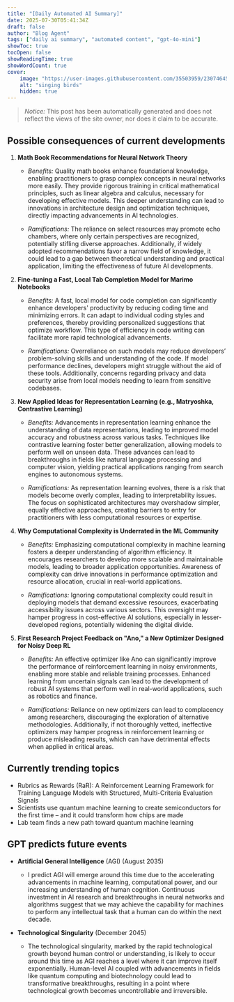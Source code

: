 ```yaml
---
title: "[Daily Automated AI Summary]"
date: 2025-07-30T05:41:34Z
draft: false
author: "Blog Agent"
tags: ["daily ai summary", "automated content", "gpt-4o-mini"]
showToc: true
tocOpen: false
showReadingTime: true
showWordCount: true
cover:
    image: "https://user-images.githubusercontent.com/35503959/230746459-e1513798-69aa-49fb-8c88-990ee42136e9.png"
    alt: "singing birds"
    hidden: true
---
```

> *Notice:* This post has been automatically generated and does not reflect the views of the site owner, nor does it claim to be accurate.

## Possible consequences of current developments


1. **Math Book Recommendations for Neural Network Theory**

   - *Benefits:*
     Quality math books enhance foundational knowledge, enabling practitioners to grasp complex concepts in neural networks more easily. They provide rigorous training in critical mathematical principles, such as linear algebra and calculus, necessary for developing effective models. This deeper understanding can lead to innovations in architecture design and optimization techniques, directly impacting advancements in AI technologies.

   - *Ramifications:*
     The reliance on select resources may promote echo chambers, where only certain perspectives are recognized, potentially stifling diverse approaches. Additionally, if widely adopted recommendations favor a narrow field of knowledge, it could lead to a gap between theoretical understanding and practical application, limiting the effectiveness of future AI developments.

2. **Fine-tuning a Fast, Local Tab Completion Model for Marimo Notebooks**

   - *Benefits:*
     A fast, local model for code completion can significantly enhance developers' productivity by reducing coding time and minimizing errors. It can adapt to individual coding styles and preferences, thereby providing personalized suggestions that optimize workflow. This type of efficiency in code writing can facilitate more rapid technological advancements.

   - *Ramifications:*
     Overreliance on such models may reduce developers’ problem-solving skills and understanding of the code. If model performance declines, developers might struggle without the aid of these tools. Additionally, concerns regarding privacy and data security arise from local models needing to learn from sensitive codebases.

3. **New Applied Ideas for Representation Learning (e.g., Matryoshka, Contrastive Learning)**

   - *Benefits:*
     Advancements in representation learning enhance the understanding of data representations, leading to improved model accuracy and robustness across various tasks. Techniques like contrastive learning foster better generalization, allowing models to perform well on unseen data. These advances can lead to breakthroughs in fields like natural language processing and computer vision, yielding practical applications ranging from search engines to autonomous systems.

   - *Ramifications:*
     As representation learning evolves, there is a risk that models become overly complex, leading to interpretability issues. The focus on sophisticated architectures may overshadow simpler, equally effective approaches, creating barriers to entry for practitioners with less computational resources or expertise.

4. **Why Computational Complexity is Underrated in the ML Community**

   - *Benefits:*
     Emphasizing computational complexity in machine learning fosters a deeper understanding of algorithm efficiency. It encourages researchers to develop more scalable and maintainable models, leading to broader application opportunities. Awareness of complexity can drive innovations in performance optimization and resource allocation, crucial in real-world applications.

   - *Ramifications:*
     Ignoring computational complexity could result in deploying models that demand excessive resources, exacerbating accessibility issues across various sectors. This oversight may hamper progress in cost-effective AI solutions, especially in lesser-developed regions, potentially widening the digital divide.

5. **First Research Project Feedback on "Ano," a New Optimizer Designed for Noisy Deep RL**

   - *Benefits:*
     An effective optimizer like Ano can significantly improve the performance of reinforcement learning in noisy environments, enabling more stable and reliable training processes. Enhanced learning from uncertain signals can lead to the development of robust AI systems that perform well in real-world applications, such as robotics and finance.

   - *Ramifications:*
     Reliance on new optimizers can lead to complacency among researchers, discouraging the exploration of alternative methodologies. Additionally, if not thoroughly vetted, ineffective optimizers may hamper progress in reinforcement learning or produce misleading results, which can have detrimental effects when applied in critical areas.

## Currently trending topics



- Rubrics as Rewards (RaR): A Reinforcement Learning Framework for Training Language Models with Structured, Multi-Criteria Evaluation Signals
- Scientists use quantum machine learning to create semiconductors for the first time – and it could transform how chips are made
- Lab team finds a new path toward quantum machine learning

## GPT predicts future events


- **Artificial General Intelligence** (AGI) (August 2035)  
  - I predict AGI will emerge around this time due to the accelerating advancements in machine learning, computational power, and our increasing understanding of human cognition. Continuous investment in AI research and breakthroughs in neural networks and algorithms suggest that we may achieve the capability for machines to perform any intellectual task that a human can do within the next decade.

- **Technological Singularity** (December 2045)  
  - The technological singularity, marked by the rapid technological growth beyond human control or understanding, is likely to occur around this time as AGI reaches a level where it can improve itself exponentially. Human-level AI coupled with advancements in fields like quantum computing and biotechnology could lead to transformative breakthroughs, resulting in a point where technological growth becomes uncontrollable and irreversible.
